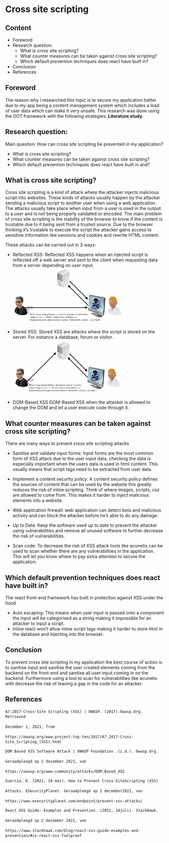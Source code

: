 # Cross site scripting

## Content
- Foreword
- Research question:
   - What is cross site scripting?
   - What counter measures can be taken against cross site scripting?
   - Which default prevention techniques does react have built in?
- Conclusion
- References


## Foreword

The reason why I researched this topic is to secure my application better due to my app being
a content management system which includes a load of user data which can make it very
unsafe. This research was done using the DOT framework with the following strategies:
**Literature study**.


## Research question:

Main question:
How can cross site scripting be prevented in my application?
- What is cross site scripting?
- What counter measures can be taken against cross site scripting?
- Which default prevention techniques does react have built in and?


## What is cross site scripting?

Cross site scripting is a kind of attack where the attacker injects malicious script into
websites. These kinds of attacks usually happen by the attacker sending a malicious script
to another user when using a web application. The attacks usually take place when input
from a user is used in the output to a user and is not being properly validated or encoded.
The main problem of cross site scripting is the inability of the browser to know if the content
is trustable due to it being sent from a trusted source. Due to the browser thinking it’s
trustable to execute the script the attacker gains access to sensitive information like
sessions and cookies and rewrite HTML content.

These attacks can be carried out in 3 ways:
- Reflected XSS: Reflected XSS happens when an injected script is reflected off a web server and sent to the client when requesting data from a server depending on user input.
  <img src="https://github.com/DB-S3/Documentation/blob/main/Images/xss-reflected.gif?raw=true" alt="drawing" width="350"/>

- Stored XSS: Stored XSS are attacks where the script is stored on the server. For instance a database, forum or visitor.
  <img src="https://github.com/DB-S3/Documentation/blob/main/Images/xss-stored.gif?raw=true" alt="drawing" width="350"/>
- DOM-Based XSS DOM-Based XSS when the attacker is allowed to change the DOM and let a user execute code through it.


## What counter measures can be taken against cross site scripting?

There are many ways to prevent cross site scripting attacks
- Sanitise and validate input forms: Input forms are the most common form of XSS attack due to the user input data, checking the data is especially important when the users data is used in html content. This usually means that script tags need to be extracted from user data.


- Implement a content security policy: A content security policy defines the sources of content that can be used by the website this greatly reduces the risk of inline scripting. Think of where images, scripts, css are allowed to come from. This makes it harder to inject malicious elements into a website.

- Web application firewall: web application can detect bots and malicious activity and can block the attacker before he’s able to do any damage.

- Up to Date: Keep the software used up to date to prevent the attacker using vulnerabilities and remove all unused software to further decrease the risk of vulnerabilities.

- Scan code: To decrease the risk of XSS attack tools like acunetix can be used to scan whether there are any vulnerabilities in the application. This will let you know where to pay extra attention to secure the application.

## Which default prevention techniques does react have built in?

The react front-end framework has built in protection against XSS under the hood
- Auto escaping: This means when user input is passed onto a component the input will be categorised as a string making it impossible for an attacker to input a script.
- Inline react won’t allow inline script tags making it harder to store html in the database and injecting into the browser.


## Conclusion

To prevent cross site scripting in my application the best course of action is to sanitise input and sanitise the user created elements coming from the backend on the front-end and sanitise all user input coming in on the backend. Furthermore using a tool to
scan for vulnerabilities like acunetix with decrease the risk of leaving a gap in the code for an attacker.


## References

```
A7:2017-Cross-Site Scripting (XSS) | OWASP. (2017).Owasp.Org. Retrieved

December 1, 2021, from

https://owasp.org/www-project-top-ten/2017/A7_2017-Cross-Site_Scripting_(XSS).html
```
```
DOM Based XSS Software Attack | OWASP Foundation .(z.d.). Owasp.Org.

Geraadpleegd op 2 december 2021, van

https://owasp.org/www-community/attacks/DOM_Based_XSS
```
```
Guercio, K. (2021, 19 mei). How to Prevent Cross-SiteScripting (XSS)

Attacks. ESecurityPlanet. Geraadpleegd op 2 december2021, van

https://www.esecurityplanet.com/endpoint/prevent-xss-attacks/
```
```
React XSS Guide: Examples and Prevention. (2021, 18juli). StackHawk.

Geraadpleegd op 2 december 2021, van

https://www.stackhawk.com/blog/react-xss-guide-examples-and-prevention/#is-react-xss-foolproof
```

